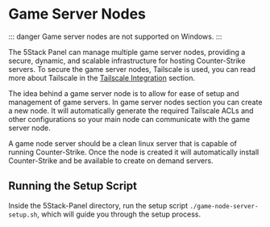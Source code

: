 # Game Server Nodes

::: danger
Game server nodes are not supported on Windows.
:::

The 5Stack Panel can manage multiple game server nodes, providing a secure, dynamic, and scalable infrastructure for hosting Counter-Strike servers. To secure the game server nodes, Tailscale is used, you can read more about Tailscale in the [Tailscale Integration](/servers/game-server-nodes/tailscale) section.

The idea behind a game server node is to allow for ease of setup and management of game servers. In game server nodes section you can create a new node.
It will automatically generate the required Tailscale ACLs and other configurations so your main node can communicate with the game server node.

A game node server should be a clean linux server that is capable of running Counter-Strike. Once the node is created it will automatically install Counter-Strike and be available to create on demand servers.

## Running the Setup Script

Inside the 5Stack-Panel directory, run the setup script `./game-node-server-setup.sh`, which will guide you through the setup process.

